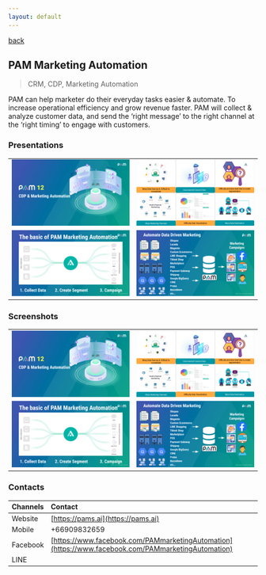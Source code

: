 ```yaml
---
layout: default
---
```


[back](./)

## PAM Marketing Automation

> CRM, CDP, Marketing Automation

PAM can help marketer do their everyday tasks easier & automate. To increase operational efficiency and grow revenue faster. PAM will collect & analyze customer data, and send the ‘right message’ to the right channel at the ‘right timing’ to engage with customers.

### Presentations

<table>
  <tr>
    <td><img src="assets/img/pam/presents-slides-00-27995.png"></td>
    <td><img src="assets/img/pam/presents-slides-01-16836.png"></td>
</tr>
<tr>
    <td><img src="assets/img/pam/presents-slides-02-14868.png"></td>
    <td><img src="assets/img/pam/presents-slides-03-30686.png"></td>
  </tr>
</table>

### Screenshots

<table>
  <tr>
    <td><img src="assets/img/pam/presents-slides-00-27995.png"></td>
    <td><img src="assets/img/pam/presents-slides-01-16836.png"></td>
</tr>
<tr>
    <td><img src="assets/img/pam/presents-slides-02-14868.png"></td>
    <td><img src="assets/img/pam/presents-slides-03-30686.png"></td>
  </tr>
</table>

### Contacts

| Channels        | Contact
|:----------------|:------------------------------------|
| Website         | [https://pams.ai](https://pams.ai)  |
| Mobile          | +66909832659                        |
| Facebook        | [https://www.facebook.com/PAMmarketingAutomation](https://www.facebook.com/PAMmarketingAutomation)|
| LINE            ||